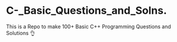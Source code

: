 # C-_Basic_Questions_and_Solns.
This is a Repo to make 100+ Basic C++ Programming Questions and Solutions 👌
